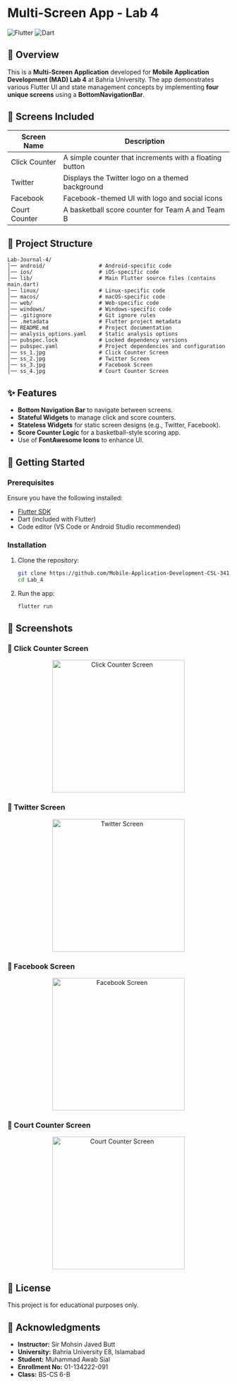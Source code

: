 
# Multi-Screen App - Lab 4

![Flutter](https://img.shields.io/badge/Flutter-Framework-blue?logo=flutter)
![Dart](https://img.shields.io/badge/Dart-Language-blue?logo=dart)

## 📌 Overview
This is a **Multi-Screen Application** developed for **Mobile Application Development (MAD) Lab 4** at Bahria University. The app demonstrates various Flutter UI and state management concepts by implementing **four unique screens** using a **BottomNavigationBar**.

## 🧭 Screens Included

| Screen Name         | Description                                                |
|---------------------|------------------------------------------------------------|
| Click Counter       | A simple counter that increments with a floating button    |
| Twitter             | Displays the Twitter logo on a themed background           |
| Facebook            | Facebook-themed UI with logo and social icons              |
| Court Counter       | A basketball score counter for Team A and Team B           |

## 📁 Project Structure
```
Lab-Journal-4/
│── android/                 # Android-specific code
│── ios/                     # iOS-specific code
│── lib/                     # Main Flutter source files (contains main.dart)
│── linux/                   # Linux-specific code
│── macos/                   # macOS-specific code
│── web/                     # Web-specific code
│── windows/                 # Windows-specific code
│── .gitignore               # Git ignore rules
│── .metadata                # Flutter project metadata
│── README.md                # Project documentation
│── analysis_options.yaml    # Static analysis options
│── pubspec.lock             # Locked dependency versions
│── pubspec.yaml             # Project dependencies and configuration
│── ss_1.jpg                 # Click Counter Screen
│── ss_2.jpg                 # Twitter Screen
│── ss_3.jpg                 # Facebook Screen
│── ss_4.jpg                 # Court Counter Screen

```

## ✨ Features
- **Bottom Navigation Bar** to navigate between screens.
- **Stateful Widgets** to manage click and score counters.
- **Stateless Widgets** for static screen designs (e.g., Twitter, Facebook).
- **Score Counter Logic** for a basketball-style scoring app.
- Use of **FontAwesome Icons** to enhance UI.

## 🚀 Getting Started
### Prerequisites
Ensure you have the following installed:
- [Flutter SDK](https://flutter.dev/docs/get-started/install)
- Dart (included with Flutter)
- Code editor (VS Code or Android Studio recommended)

### Installation
1. Clone the repository:
   ```bash
   git clone https://github.com/Mobile-Application-Development-CSL-341/Lab-Journal-4.git
   cd Lab_4
   ```
2. Run the app:
   ```bash
   flutter run
   ```

## 📸 Screenshots

### 🔹 Click Counter Screen
<p align="center">
  <img src="ss_1.jpg" alt="Click Counter Screen" width="300"/>
</p>

### 🔹 Twitter Screen
<p align="center">
  <img src="ss_2.jpg" alt="Twitter Screen" width="300"/>
</p>

### 🔹 Facebook Screen
<p align="center">
  <img src="ss_3.jpg" alt="Facebook Screen" width="300"/>
</p>

### 🔹 Court Counter Screen
<p align="center">
  <img src="ss_4.jpg" alt="Court Counter Screen" width="300"/>
</p>

## 📜 License
This project is for educational purposes only.

## 🙌 Acknowledgments
- **Instructor:** Sir Mohsin Javed Butt  
- **University:** Bahria University E8, Islamabad  
- **Student:** Muhammad Awab Sial  
- **Enrollment No:** 01-134222-091  
- **Class:** BS-CS 6-B
